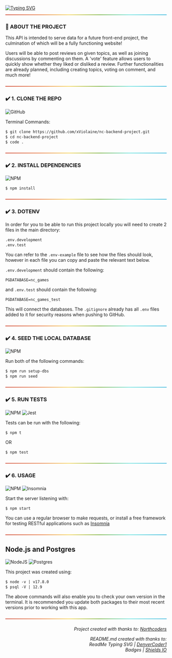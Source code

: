 [![Typing SVG](https://readme-typing-svg.herokuapp.com?font=Press+Start+2P&size=13&duration=4200&color=31F73C&vCenter=true&multiline=true&lines=GLHF+Gaming;A+RESTful+API+%F0%9F%98%B4+by+xViolaine)](https://git.io/typing-svg)
![rainbow-divider](https://github.com/xViolaine/nc-backend-project/blob/main/rainbow.png?raw=true)

### 📝 ABOUT THE PROJECT

This API is intended to serve data for a future front-end project, the culmination of which will be a fully functioning website!

Users will be able to post reviews on given topics, as well as joining discussions by commenting on them. A 'vote' feature allows users to quickly show whether they liked or disliked a review. Further functionalities are already planned, including creating topics, voting on comment, and much more!

![rainbow-divider](https://github.com/xViolaine/nc-backend-project/blob/main/rainbow.png?raw=true)

### ✔️ 1. CLONE THE REPO
![GitHub](https://img.shields.io/badge/github-%23121011.svg?style=for-the-badge&logo=github&logoColor=white)

Terminal Commands:
```
$ git clone https://github.com/xViolaine/nc-backend-project.git
$ cd nc-backend-project
$ code .
```

![rainbow-divider](https://github.com/xViolaine/nc-backend-project/blob/main/rainbow.png?raw=true)

### ✔️ 2. INSTALL DEPENDENCIES
![NPM](https://img.shields.io/badge/NPM-%23000000.svg?style=for-the-badge&logo=npm&logoColor=white)
```programming
$ npm install
```

![rainbow-divider](https://github.com/xViolaine/nc-backend-project/blob/main/rainbow.png?raw=true)

### ✔️ 3. DOTENV

In order for you to be able to run this project locally you will need to create 2 files in the main directory:
```programming
.env.development
.env.test
```

You can refer to the ``` .env-example ``` file to see how the files should look, however in each file you can copy and paste the relevant text below.


``` .env.development ``` should contain the following:
```
PGDATABASE=nc_games
```

and ``` .env.test ``` should contain the following:
```
PGDATABASE=nc_games_test
```

This will connect the databases. The ``` .gitignore ``` already has all ``` .env ``` files added to it for security reasons when pushing to GitHub.

![rainbow-divider](https://github.com/xViolaine/nc-backend-project/blob/main/rainbow.png?raw=true)

### ✔️ 4. SEED THE LOCAL DATABASE
![NPM](https://img.shields.io/badge/NPM-%23000000.svg?style=for-the-badge&logo=npm&logoColor=white)

Run both of the following commands:
```
$ npm run setup-dbs
$ npm run seed
```

![rainbow-divider](https://github.com/xViolaine/nc-backend-project/blob/main/rainbow.png?raw=true)

### ✔️ 5. RUN TESTS
![NPM](https://img.shields.io/badge/NPM-%23000000.svg?style=for-the-badge&logo=npm&logoColor=white) ![Jest](https://img.shields.io/badge/-jest-%23C21325?style=for-the-badge&logo=jest&logoColor=white) 

Tests can be run with the following:
```
$ npm t
```
OR
```
$ npm test
```

![rainbow-divider](https://github.com/xViolaine/nc-backend-project/blob/main/rainbow.png?raw=true)

### ✔️ 6. USAGE
![NPM](https://img.shields.io/badge/NPM-%23000000.svg?style=for-the-badge&logo=npm&logoColor=white) ![Insomnia](https://img.shields.io/badge/Insomnia-black?style=for-the-badge&logo=insomnia&logoColor=5849BE)

Start the server listening with:
```
$ npm start
```
You can use a regular browser to make requests, or install a free framework for testing RESTful applications such as [Insomnia](https://insomnia.rest/download)

![rainbow-divider](https://github.com/xViolaine/nc-backend-project/blob/main/rainbow.png?raw=true)

## Node.js and Postgres
![NodeJS](https://img.shields.io/badge/node.js-6DA55F?style=for-the-badge&logo=node.js&logoColor=white) ![Postgres](https://img.shields.io/badge/postgres-%23316192.svg?style=for-the-badge&logo=postgresql&logoColor=white)

This project was created using:
```
$ node -v | v17.8.0
$ psql -V | 12.9
```
The above commands will also enable you to check your own version in the terminal. It is recommended you update both packages to their most recent versions prior to working with this app.

![rainbow-divider](https://github.com/xViolaine/nc-backend-project/blob/main/rainbow.png?raw=true)

<div align=right>
  <h6> Project created with thanks to: <a href="https://northcoders.com/">Northcoders</a>
  <p>README.md created with thanks to: <br>ReadMe Typing SVG | <a href="https://git.io/typing-svg">DenverCoder1</a>  
    <br>Badges | <a href="https://shields.io/">Shields IO</a></h6></p> 
</div>
